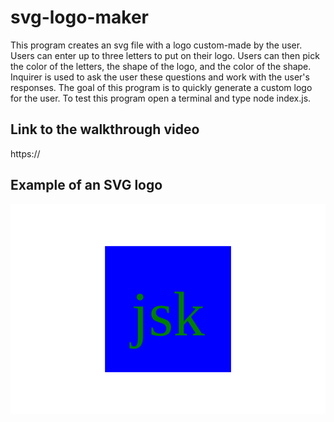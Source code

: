 # svg-logo-maker

This program creates an svg file with a logo custom-made by the user. Users can enter up to three letters to put on their logo. Users can then pick the color of the letters, the shape of the logo, and the color of the shape. Inquirer is used to ask the user these questions and work with the user's responses. The goal of this program is to quickly generate a custom logo for the user. To test this program open a terminal and type node index.js.

## Link to the walkthrough video

https://

## Example of an SVG logo

![Example svg logo](./logo.svg)
